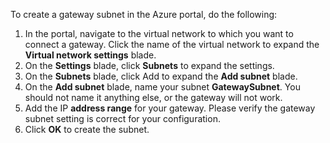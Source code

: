 To create a gateway subnet in the Azure portal, do the following:

1. In the portal, navigate to the virtual network to which you want to connect a gateway. Click the name of the virtual network to expand the **Virtual network settings** blade.
2. On the **Settings** blade, click **Subnets** to expand the settings.
3. On the **Subnets** blade, click Add to expand the **Add subnet** blade.
4. On the **Add subnet** blade, name your subnet **GatewaySubnet**. You should not name it anything else, or the gateway will not work.
5. Add the IP **address range** for your gateway. Please verify the gateway subnet setting is correct for your configuration.
6. Click **OK** to create the subnet.

